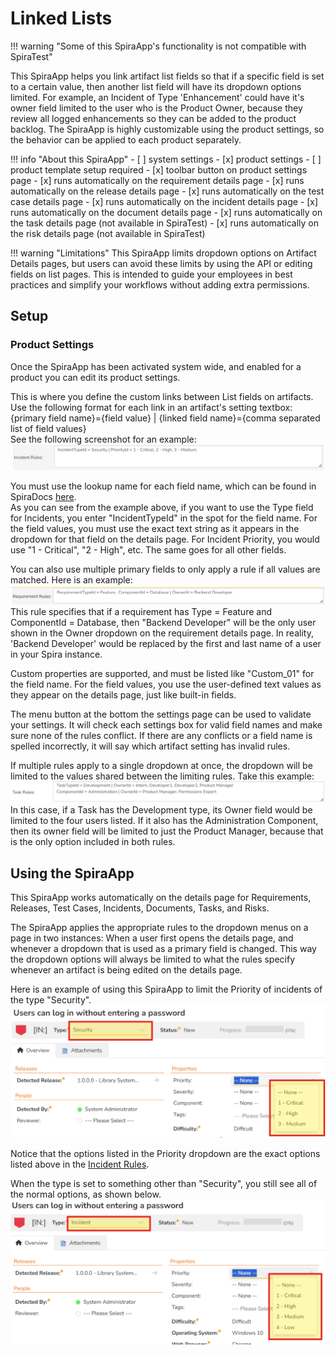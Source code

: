 # Linked Lists

!!! warning "Some of this SpiraApp's functionality is not compatible with SpiraTest"

This SpiraApp helps you link artifact list fields so that if a specific field is set to a certain value, then another list field will have its dropdown options limited. For example, an Incident of Type 'Enhancement' could have it's owner field limited to the user who is the Product Owner, because they review all logged enhancements so they can be added to the product backlog. The SpiraApp is highly customizable using the product settings, so the behavior can be applied to each product separately.

!!! info "About this SpiraApp"
    - [ ] system settings
    - [x] product settings 
    - [ ] product template setup required
    - [x] toolbar button on product settings page
    - [x] runs automatically on the requirement details page
    - [x] runs automatically on the release details page
    - [x] runs automatically on the test case details page
    - [x] runs automatically on the incident details page
    - [x] runs automatically on the document details page
    - [x] runs automatically on the task details page (not available in SpiraTest)
    - [x] runs automatically on the risk details page (not available in SpiraTest)

!!! warning "Limitations"
This SpiraApp limits dropdown options on Artifact Details pages, but users can avoid these limits by using the API or editing fields on list pages. This is intended to guide your employees in best practices and simplify your workflows without adding extra permissions.

## Setup
### Product Settings
Once the SpiraApp has been activated system wide, and enabled for a product you can edit its product settings.

This is where you define the custom links between List fields on artifacts. 
Use the following format for each link in an artifact's setting textbox:  
{primary field name}={field value} | {linked field name}={comma separated list of field values}  
See the following screenshot for an example:  
![Incident Rules: IncidentTypeId = Security | PriorityId = 1 - Critical, 2 - High, 3 - Medium](img/linked-lists-incident-rules.png)


You must use the lookup name for each field name, which can be found in SpiraDocs [here](../Developers/SpiraApps-Reference.md/#available-field-names).  
As you can see from the example above, if you want to use the Type field for Incidents, you enter "IncidentTypeId" in the spot for the field name. 
For the field values, you must use the exact text string as it appears in the dropdown for that field on the details page. 
For Incident Priority, you would use "1 - Critical", "2 - High", etc. The same goes for all other fields.  

You can also use multiple primary fields to only apply a rule if all values are matched. 
Here is an example: 
![Requirement Rules: RequirementTypeId = Feature,  ComponentId = Database | OwnerId = Backend Developer](img/linked-lists-requirement-multiple-primary.png)  
This rule specifies that if a requirement has Type = Feature and ComponentId = Database, then "Backend Developer" will be the only user shown in the Owner dropdown on the requirement details page. In reality, 'Backend Developer' would be replaced by the first and last name of a user in your Spira instance.

Custom properties are supported, and must be listed like "Custom_01" for the field name. For the field values, you use the user-defined text values as they appear on the details page, just like built-in fields.

The menu button at the bottom the settings page can be used to validate your settings. It will check each settings box for valid field names and make sure none of the rules conflict. If there are any conflicts or a field name is spelled incorrectly, it will say which artifact setting has invalid rules.

If multiple rules apply to a single dropdown at once, the dropdown will be limited to 
the values shared between the limiting rules. Take this example:
![Task Rules: (first rule): TaskTypeId = Development | OwnerId = Intern, Developer1, Developer2, Product Manager. (Second rule): ComponentId = Administration | OwnerId = Product Manager, Permissions Expert](img/linked-lists-requirement-overlap-effected.png)  
In this case, if a Task has the Development type, its Owner field would be limited to the four users listed. If it also has the Administration Component,
then its owner field will be limited to just the Product Manager, because that is the only option included in both rules.

## Using the SpiraApp

This SpiraApp works automatically on the details page for Requirements, Releases, Test Cases, Incidents, Documents, Tasks, and Risks.

The SpiraApp applies the appropriate rules to the dropdown menus on a page in two instances: When a user first opens the details page, and whenever a dropdown that is used as a primary field is changed. This way the dropdown options will always be limited to what the rules specify whenever an artifact is being edited on the details page.

Here is an example of using this SpiraApp to limit the Priority of incidents of the type "Security".
![Incident has type of "Security" and the priority dropdown is selected, showing 3 options: "1 - Critical", "2 - High", "3 - Medium"](img/linked-lists-incident-example.png)

Notice that the options listed in the Priority dropdown are the exact options listed above in the [Incident Rules](#product-settings). 

When the type is set to something other than "Security", you still see all of the normal options, as shown below.
![Incident has type of "Incident" and the priority dropdown is selected, showing 4 options: "1 - Critical", "2 - High", "3 - Medium", "4 - Low"](img/linked-lists-incident-nonexample.png)